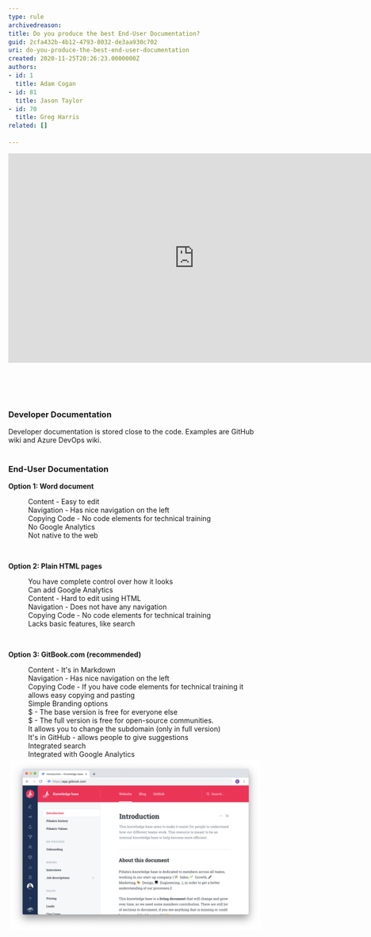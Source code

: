 ```yaml
---
type: rule
archivedreason: 
title: Do you produce the best End-User Documentation?
guid: 2cfa432b-4b12-4793-8032-de3aa930c702
uri: do-you-produce-the-best-end-user-documentation
created: 2020-11-25T20:26:23.0000000Z
authors:
- id: 1
  title: Adam Cogan
- id: 81
  title: Jason Taylor
- id: 70
  title: Greg Harris
related: []

---
```



<div class="ms-rtestate-read ms-rte-embedcode ms-rte-embedil ms-rtestate-notify"><iframe width="750" height="422" src="https://www.youtube.com/embed/yfbKXqRAgOA" frameborder="0"></iframe> </div>​​​<br>
<br><excerpt class='endintro'></excerpt><br>
<h3 class="ssw15-rteElement-H3">​Developer Documentation​​<br></h3><p>Developer documentation is stored close to the code. Examples are GitHub wiki and Azure DevOps wiki.<br><br></p><h3 class="ssw15-rteElement-H3">End-User Documentation​​<br></h3><p><b>Option 1: Word document</b><br></p><dd class="ssw15-rteElement-FigureGood">​Content - Easy to edit<br></dd><dd class="ssw15-rteElement-FigureGood">Navigation - Has nice navigation on the left<br></dd><dd class="ssw15-rteElement-FigureBad">Copying Code - No code elements for technical training<br></dd><dd class="ssw15-rteElement-FigureBad">No Google Analytics</dd><dd class="ssw15-rteElement-FigureBad">Not native to the web</dd><p class="ssw15-rteElement-P"><br></p><p><b>Option 2: Plain HTML pages</b></p><dd class="ssw15-rteElement-FigureGood">​You have complete control over how it looks<br></dd><dd class="ssw15-rteElement-FigureGood">Can add Google Analytics<br></dd><dd class="ssw15-rteElement-FigureBad">Content - Hard to edit using HTML<br></dd><dd class="ssw15-rteElement-FigureBad">Navigation - Does not have any navigation<br></dd><dd class="ssw15-rteElement-FigureBad">Copying Code - No code elements for technical training<br></dd><dd class="ssw15-rteElement-FigureBad">Lacks basic features, like search<br></dd><p class="ssw15-rteElement-P">​<br></p><p><strong>Option 3: GitBook.com (recommended​)</strong></p><p></p><dd class="ssw15-rteElement-FigureGood">Content - It's in Markdown</dd><dd class="ssw15-rteElement-FigureGood">Navigation - Has nice navigation on the left<br></dd><dd class="ssw15-rteElement-FigureGood">Copying Code - If you have code elements for technical training it allows easy copying and pasting<br>Simple Branding options<br></dd><dd class="ssw15-rteElement-FigureGood">$ - The base version is free for everyone else</dd><dd class="ssw15-rteElement-FigureGood">$ - The full version is free for open-source communities. </dd><dd class="ssw15-rteElement-FigureGood">It allows you to change the subdomain (only in full version)<br></dd><dd class="ssw15-rteElement-FigureGood">It's in GitHub - allows people to give suggestions<br></dd><dd class="ssw15-rteElement-FigureGood">Integrated search</dd><dd class="ssw15-rteElement-FigureGood">Integrated with Google Analytics<br></dd><div><img src="gitbook.png" alt="gitbook.png" style="margin:5px;width:808px;" /><br><br></div><br><p></p>


